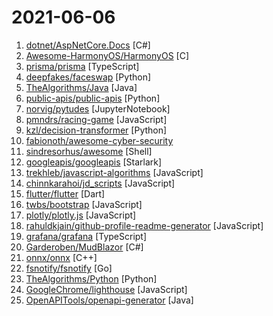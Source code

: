 # 2021-06-06

1. [dotnet/AspNetCore.Docs](https://github.com/dotnet/AspNetCore.Docs "Documentation for ASP.NET Core") [C#]
2. [Awesome-HarmonyOS/HarmonyOS](https://github.com/Awesome-HarmonyOS/HarmonyOS "A curated list of awesome things related to HarmonyOS. 华为鸿蒙操作系统。") [C]
3. [prisma/prisma](https://github.com/prisma/prisma "Next-generation ORM for Node.js & TypeScript | PostgreSQL, MySQL, MariaDB, SQL Server & SQLite") [TypeScript]
4. [deepfakes/faceswap](https://github.com/deepfakes/faceswap "Deepfakes Software For All") [Python]
5. [TheAlgorithms/Java](https://github.com/TheAlgorithms/Java "All Algorithms implemented in Java") [Java]
6. [public-apis/public-apis](https://github.com/public-apis/public-apis "A collective list of free APIs") [Python]
7. [norvig/pytudes](https://github.com/norvig/pytudes "Python programs, usually short, of considerable difficulty, to perfect particular skills.") [JupyterNotebook]
8. [pmndrs/racing-game](https://github.com/pmndrs/racing-game "🏎 Open source racing game developed by everyone willing") [JavaScript]
9. [kzl/decision-transformer](https://github.com/kzl/decision-transformer "Official codebase for Decision Transformer: Reinforcement Learning via Sequence Modeling.") [Python]
10. [fabionoth/awesome-cyber-security](https://github.com/fabionoth/awesome-cyber-security "A collection of awesome software, libraries, documents, books, resources and cools stuffs about security.") 
11. [sindresorhus/awesome](https://github.com/sindresorhus/awesome "😎 Awesome lists about all kinds of interesting topics") [Shell]
12. [googleapis/googleapis](https://github.com/googleapis/googleapis "Public interface definitions of Google APIs.") [Starlark]
13. [trekhleb/javascript-algorithms](https://github.com/trekhleb/javascript-algorithms "📝 Algorithms and data structures implemented in JavaScript with explanations and links to further readings") [JavaScript]
14. [chinnkarahoi/jd_scripts](https://github.com/chinnkarahoi/jd_scripts "lxk0301/jd_scripts备份。不要star。不要fork。谢谢配合。") [JavaScript]
15. [flutter/flutter](https://github.com/flutter/flutter "Flutter makes it easy and fast to build beautiful apps for mobile and beyond.") [Dart]
16. [twbs/bootstrap](https://github.com/twbs/bootstrap "The most popular HTML, CSS, and JavaScript framework for developing responsive, mobile first projects on the web.") [JavaScript]
17. [plotly/plotly.js](https://github.com/plotly/plotly.js "Open-source JavaScript charting library behind Plotly and Dash") [JavaScript]
18. [rahuldkjain/github-profile-readme-generator](https://github.com/rahuldkjain/github-profile-readme-generator "🚀 Generate GitHub profile README easily with the latest add-ons like visitors count, GitHub stats, etc using minimal UI.") [JavaScript]
19. [grafana/grafana](https://github.com/grafana/grafana "The open and composable observability and data visualization platform. Visualize metrics, logs, and traces from multiple sources like Prometheus, Loki, Elasticsearch, InfluxDB, Postgres and many more.") [TypeScript]
20. [Garderoben/MudBlazor](https://github.com/Garderoben/MudBlazor "Blazor Component Library based on Material design. The goal is to do more with Blazor, utilizing CSS and keeping Javascript to a bare minimum.") [C#]
21. [onnx/onnx](https://github.com/onnx/onnx "Open standard for machine learning interoperability") [C++]
22. [fsnotify/fsnotify](https://github.com/fsnotify/fsnotify "Cross-platform file system notifications for Go.") [Go]
23. [TheAlgorithms/Python](https://github.com/TheAlgorithms/Python "All Algorithms implemented in Python") [Python]
24. [GoogleChrome/lighthouse](https://github.com/GoogleChrome/lighthouse "Automated auditing, performance metrics, and best practices for the web.") [JavaScript]
25. [OpenAPITools/openapi-generator](https://github.com/OpenAPITools/openapi-generator "OpenAPI Generator allows generation of API client libraries (SDK generation), server stubs, documentation and configuration automatically given an OpenAPI Spec (v2, v3)") [Java]
